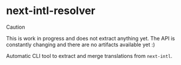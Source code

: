# next-intl-resolver

> [!CAUTION]
> This is work in progress and does not extract anything yet.
> The API is constantly changing and there are no artifacts available yet :)

Automatic CLI tool to extract and merge translations from `next-intl`.
